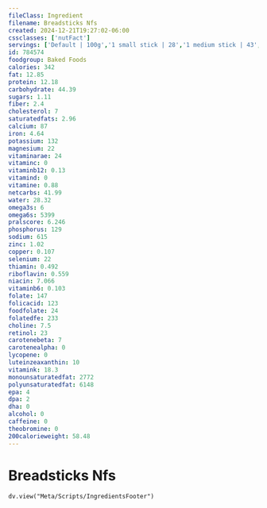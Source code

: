 ```yaml
---
fileClass: Ingredient
filename: Breadsticks Nfs
created: 2024-12-21T19:27:02-06:00
cssclasses: ['nutFact']
servings: ['Default | 100g','1 small stick | 28','1 medium stick | 43','1 large stick | 53']
id: 784574
foodgroup: Baked Foods
calories: 342
fat: 12.85
protein: 12.18
carbohydrate: 44.39
sugars: 1.11
fiber: 2.4
cholesterol: 7
saturatedfats: 2.96
calcium: 87
iron: 4.64
potassium: 132
magnesium: 22
vitaminarae: 24
vitaminc: 0
vitaminb12: 0.13
vitamind: 0
vitamine: 0.88
netcarbs: 41.99
water: 28.32
omega3s: 6
omega6s: 5399
pralscore: 6.246
phosphorus: 129
sodium: 615
zinc: 1.02
copper: 0.107
selenium: 22
thiamin: 0.492
riboflavin: 0.559
niacin: 7.066
vitaminb6: 0.103
folate: 147
folicacid: 123
foodfolate: 24
folatedfe: 233
choline: 7.5
retinol: 23
carotenebeta: 7
carotenealpha: 0
lycopene: 0
luteinzeaxanthin: 10
vitamink: 18.3
monounsaturatedfat: 2772
polyunsaturatedfat: 6148
epa: 4
dpa: 2
dha: 0
alcohol: 0
caffeine: 0
theobromine: 0
200calorieweight: 58.48
---
```


# Breadsticks Nfs

```dataviewjs
dv.view("Meta/Scripts/IngredientsFooter")
```